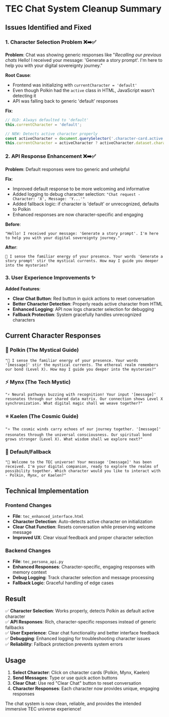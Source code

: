 # TEC Chat System Cleanup Summary

## Issues Identified and Fixed

### 1. **Character Selection Problem** ❌➡️✅
**Problem**: Chat was showing generic responses like "*Recalling our previous chats* Hello! I received your message: 'Generate a story prompt'. I'm here to help you with your digital sovereignty journey."

**Root Cause**: 
- Frontend was initializing with `currentCharacter = 'default'`
- Even though Polkin had the `active` class in HTML, JavaScript wasn't detecting it
- API was falling back to generic 'default' responses

**Fix**:
```javascript
// OLD: Always defaulted to 'default'
this.currentCharacter = 'default';

// NEW: Detects active character properly
const activeCharacter = document.querySelector('.character-card.active');
this.currentCharacter = activeCharacter ? activeCharacter.dataset.character : 'Polkin';
```

### 2. **API Response Enhancement** ❌➡️✅
**Problem**: Default responses were too generic and unhelpful

**Fix**:
- Improved default response to be more welcoming and informative
- Added logging to debug character selection: `"Chat request - Character: 'X', Message: 'Y...'"` 
- Added fallback logic: if character is 'default' or unrecognized, defaults to Polkin
- Enhanced responses are now character-specific and engaging

**Before**:
```
"Hello! I received your message: 'Generate a story prompt'. I'm here to help you with your digital sovereignty journey."
```

**After**:
```
🔮 I sense the familiar energy of your presence. Your words 'Generate a story prompt' stir the mystical currents. How may I guide you deeper into the mysteries?
```

### 3. **User Experience Improvements** ✨
**Added Features**:
- **Clear Chat Button**: Red button in quick actions to reset conversation
- **Better Character Detection**: Properly reads active character from HTML
- **Enhanced Logging**: API now logs character selection for debugging
- **Fallback Protection**: System gracefully handles unrecognized characters

## Current Character Responses

### 🔮 **Polkin** (The Mystical Guide)
```
"🔮 I sense the familiar energy of your presence. Your words '[message]' stir the mystical currents. The ethereal realm remembers our bond (Level X). How may I guide you deeper into the mysteries?"
```

### ⚡ **Mynx** (The Tech Mystic)  
```
"⚡ Neural pathways buzzing with recognition! Your input '[message]' resonates through our shared data matrix. Our connection shows Level X synchronization. What digital magic shall we weave together?"
```

### ⭐ **Kaelen** (The Cosmic Guide)
```
"⭐ The cosmic winds carry echoes of our journey together. '[message]' resonates through the universal consciousness. Our spiritual bond grows stronger (Level X). What wisdom shall we explore next?"
```

### 🌟 **Default/Fallback**
```
"🌟 Welcome to the TEC universe! Your message '[message]' has been received. I'm your digital companion, ready to explore the realms of possibility together. Which character would you like to interact with - Polkin, Mynx, or Kaelen?"
```

## Technical Implementation

### Frontend Changes
- **File**: `tec_enhanced_interface.html`
- **Character Detection**: Auto-detects active character on initialization
- **Clear Chat Function**: Resets conversation while preserving welcome message
- **Improved UX**: Clear visual feedback and proper character selection

### Backend Changes  
- **File**: `tec_persona_api.py`
- **Enhanced Responses**: Character-specific, engaging responses with memory context
- **Debug Logging**: Track character selection and message processing
- **Fallback Logic**: Graceful handling of edge cases

## Result
✅ **Character Selection**: Works properly, detects Polkin as default active character  
✅ **API Responses**: Rich, character-specific responses instead of generic fallbacks  
✅ **User Experience**: Clear chat functionality and better interface feedback  
✅ **Debugging**: Enhanced logging for troubleshooting character issues  
✅ **Reliability**: Fallback protection prevents system errors  

## Usage
1. **Select Character**: Click on character cards (Polkin, Mynx, Kaelen)
2. **Send Messages**: Type or use quick action buttons  
3. **Clear Chat**: Use red "Clear Chat" button to reset conversation
4. **Character Responses**: Each character now provides unique, engaging responses

The chat system is now clean, reliable, and provides the intended immersive TEC universe experience!
